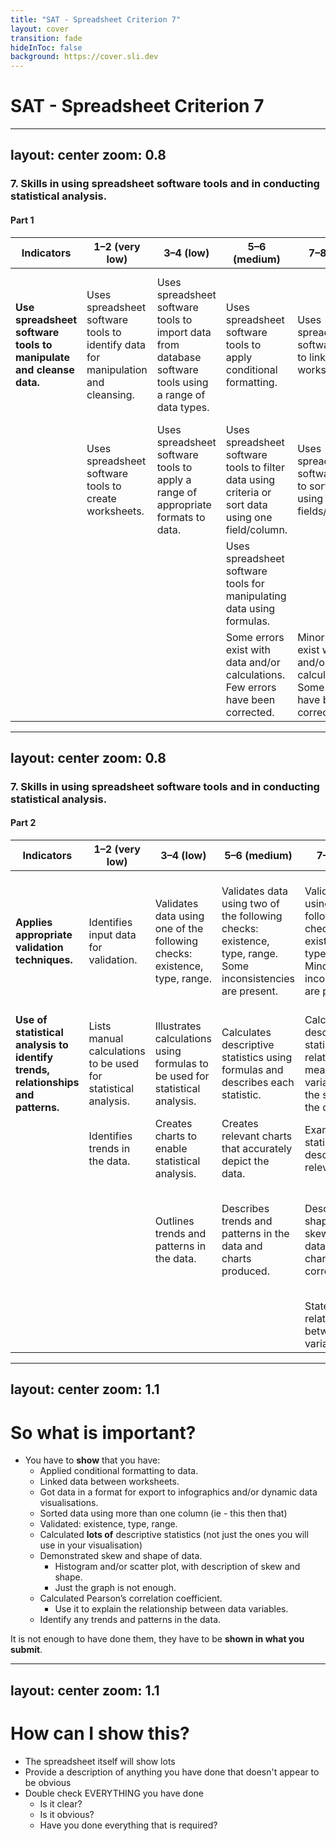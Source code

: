 ```yaml
---
title: "SAT - Spreadsheet Criterion 7"
layout: cover
transition: fade
hideInToc: false
background: https://cover.sli.dev
---
```

# SAT - Spreadsheet Criterion 7

---
layout: center
zoom: 0.8
---

### 7. Skills in using spreadsheet software tools and in conducting statistical analysis.
#### Part 1

| Indicators | 1–2 (very low) | 3–4 (low) | 5–6 (medium) | 7–8 (high) | 9–10 (very high) |
|------------|----------------|-----------|--------------|------------|------------------|
| **Use spreadsheet software tools to manipulate and cleanse data.** | Uses spreadsheet software tools to identify data for manipulation and cleansing. | Uses spreadsheet software tools to import data from database software tools using a range of data types. | Uses spreadsheet software tools to apply conditional formatting. | Uses spreadsheet software tools to link between worksheets. | Uses spreadsheet software tools to format all data and charts for export to infographics and/or dynamic data visualisations. |
|            | Uses spreadsheet software tools to create worksheets. | Uses spreadsheet software tools to apply a range of appropriate formats to data. | Uses spreadsheet software tools to filter data using criteria or sort data using one field/column. | Uses spreadsheet software tools to sort data using multiple fields/columns. | All errors with data and/or calculations have been identified and corrected. |
|            |                |           | Uses spreadsheet software tools for manipulating data using formulas. |            |                    |
|            |                |           | Some errors exist with data and/or calculations. Few errors have been corrected. | Minor errors exist with data and/or calculations. Some errors have been corrected. |                    |

---
layout: center
zoom: 0.8
---
### 7. Skills in using spreadsheet software tools and in conducting statistical analysis.
#### Part 2
| Indicators | 1–2 (very low) | 3–4 (low) | 5–6 (medium) | 7–8 (high) | 9–10 (very high) |
|------------|----------------|-----------|--------------|------------|------------------|
| **Applies appropriate validation techniques.** | Identifies input data for validation. | Validates data using one of the following checks: existence, type, range. | Validates data using two of the following checks: existence, type, range. Some inconsistencies are present. | Validates data using all the following checks: existence, type, range. Minor inconsistencies are present. | Validates all relevant input data and checks the reasonableness and completeness of all input data. No inconsistencies are present. |
| **Use of statistical analysis to identify trends, relationships and patterns.** | Lists manual calculations to be used for statistical analysis. | Illustrates calculations using formulas to be used for statistical analysis. | Calculates descriptive statistics using formulas and describes each statistic. | Calculates descriptive statistics related to the measures of variability and the spread of the data. | Calculates all relevant descriptive statistics correctly and accurately. |
|            | Identifies trends in the data. | Creates charts to enable statistical analysis. | Creates relevant charts that accurately depict the data. | Examines the statistics and describes its relevance. | Explains reasons for the shape and skew of data accurately. |
|            |                | Outlines trends and patterns in the data. | Describes trends and patterns in the data and charts produced. | Describes the shape and skew of the data and charts correctly. | Calculates Pearson’s correlation coefficient and uses the value to show the relationship between data variables. |
|            |                |           |              | States the relationships between data variables. | |

---
layout: center
zoom: 1.1
---

# So what is important?

- You have to **show** that you have:
    - Applied conditional formatting to data.
    - Linked data between worksheets.
    - Got data in a format for export to infographics and/or dynamic data visualisations.
    - Sorted data using more than one column (ie - this then that)
    - Validated: existence, type, range.
    - Calculated **lots of** descriptive statistics (not just the ones you will use in your visualisation)
    - Demonstrated skew and shape of data.
        - Histogram and/or scatter plot, with description of skew and shape.
        - Just the graph is not enough.
    - Calculated Pearson’s correlation coefficient.
        - Use it to explain the relationship between data variables.
    - Identify any trends and patterns in the data.

It is not enough to have done them, they have to be **shown in what you submit**.

---
layout: center
zoom: 1.1
---

# How can I show this?

- The spreadsheet itself will show lots
- Provide a description of anything you have done that doesn't appear to be obvious
- Double check EVERYTHING you have done
    - Is it clear?
    - Is it obvious?
    - Have you done everything that is required?
    